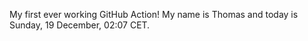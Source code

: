 My first ever working GitHub Action!
My name is Thomas and today is Sunday, 19 December, 02:07 CET. 
